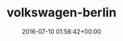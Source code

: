 ---
title:		"volkswagen-berlin"
type:		"photos"
mediatype:		"upload"
location:		"TBC"
date:		"2016-07-10 01:58:42+00:00"
album:		"city"
filename:		"volkswagen-berlin.md"
series:		""
cl_public_id:		"city/volkswagen-berlin"
cl_version:		1497000475
format:		"tiff"
bytes:		8418160
width:		2560
height:		1440
colours:
- "#181424"
- "#221926"
- "#C1B3D7"
- "#03020D"
- "#7D5860"
- "#CCA8B1"
- "#DBC4D7"
- "#9D8AC6"
- "#28232A"
- "#645583"
- "#3E292D"
- "#2A1D27"
- "#6F577D"
- "#292524"
- "#4D4A7A"
- "#8C6F73"
- "#83677F"
- "#7A6A86"
- "#817DC3"
exposure_mode:		"Auto"
program:		"Aperture-priority AE"
aperture:		"2.8"
focal_length:		"16.0 mm"
iso:		"2500"
shutter_speed:		"1/8"
metering:		"Multi-segment"
flash:		"Off, Did not fire"
white_balance:		"Custom"
colour_temp:		"2000"
has_crop:		"true"
orientation:		"Horizontal (normal)"
camera_model:		"NIKON D800"
lens_info:		"16mm f/2.8"
artist:		"No artist info"
x_resolution:		"300"
y_resolution:		"300"
---